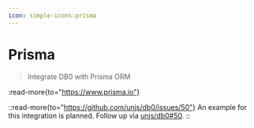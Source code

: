 ```yaml
---
icon: simple-icons:prisma
---
```


# Prisma

> Integrate DB0 with Prisma ORM

:read-more{to="https://www.prisma.io"}


::read-more{to="https://github.com/unjs/db0/issues/50"}
An example for this integration is planned. Follow up via [unjs/db0#50](https://github.com/unjs/db0/issues/50).
::
